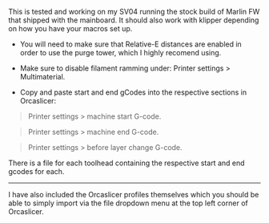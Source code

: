 This is tested and working on my SV04 running the stock build of Marlin FW that shipped with the mainboard. It should also work with klipper depending on how you have your macros set up.

- You will need to make sure that Relative-E distances are enabled in order to use the purge tower, which I highly recomend using.


- Make sure to disable filament ramming under: Printer settings > Multimaterial.


- Copy and paste start and end gCodes into the respective sections in Orcaslicer:

> Printer settings > machine start G-code.

> Printer settings > machine end G-code.

> Printer settings > before layer change G-code.


There is a file for each toolhead containing the respective start and end gcodes for each.


------------------------------------------------------------

I have also included the Orcaslicer profiles themselves which you should be able to simply import via the file dropdown menu at the top left corner of Orcaslicer.